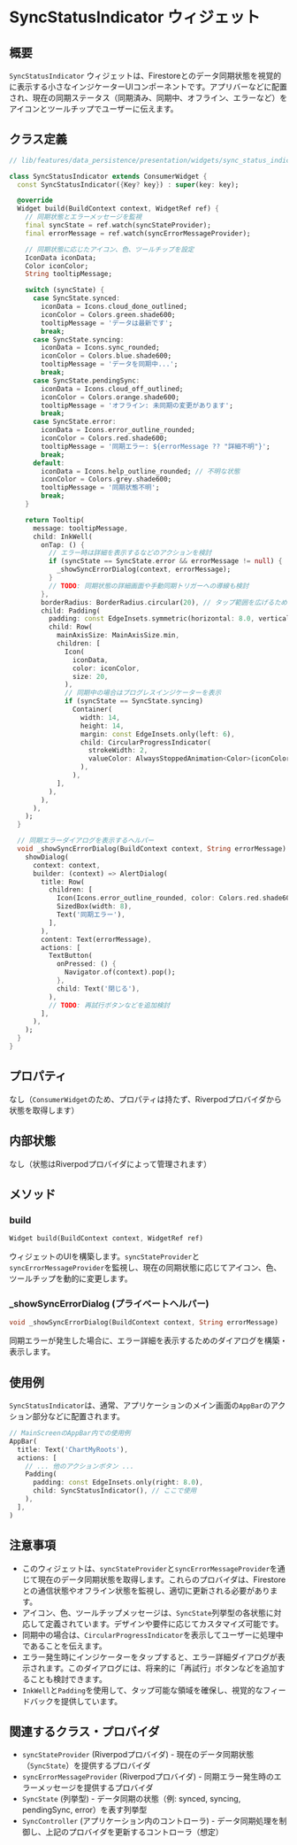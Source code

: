 # SyncStatusIndicator ウィジェット

## 概要

`SyncStatusIndicator` ウィジェットは、Firestoreとのデータ同期状態を視覚的に表示する小さなインジケーターUIコンポーネントです。アプリバーなどに配置され、現在の同期ステータス（同期済み、同期中、オフライン、エラーなど）をアイコンとツールチップでユーザーに伝えます。

## クラス定義

```dart
// lib/features/data_persistence/presentation/widgets/sync_status_indicator.dart

class SyncStatusIndicator extends ConsumerWidget {
  const SyncStatusIndicator({Key? key}) : super(key: key);

  @override
  Widget build(BuildContext context, WidgetRef ref) {
    // 同期状態とエラーメッセージを監視
    final syncState = ref.watch(syncStateProvider);
    final errorMessage = ref.watch(syncErrorMessageProvider);

    // 同期状態に応じたアイコン、色、ツールチップを設定
    IconData iconData;
    Color iconColor;
    String tooltipMessage;

    switch (syncState) {
      case SyncState.synced:
        iconData = Icons.cloud_done_outlined;
        iconColor = Colors.green.shade600;
        tooltipMessage = 'データは最新です';
        break;
      case SyncState.syncing:
        iconData = Icons.sync_rounded;
        iconColor = Colors.blue.shade600;
        tooltipMessage = 'データを同期中...';
        break;
      case SyncState.pendingSync:
        iconData = Icons.cloud_off_outlined;
        iconColor = Colors.orange.shade600;
        tooltipMessage = 'オフライン: 未同期の変更があります';
        break;
      case SyncState.error:
        iconData = Icons.error_outline_rounded;
        iconColor = Colors.red.shade600;
        tooltipMessage = '同期エラー: ${errorMessage ?? "詳細不明"}';
        break;
      default:
        iconData = Icons.help_outline_rounded; // 不明な状態
        iconColor = Colors.grey.shade600;
        tooltipMessage = '同期状態不明';
        break;
    }

    return Tooltip(
      message: tooltipMessage,
      child: InkWell(
        onTap: () {
          // エラー時は詳細を表示するなどのアクションを検討
          if (syncState == SyncState.error && errorMessage != null) {
            _showSyncErrorDialog(context, errorMessage);
          }
          // TODO: 同期状態の詳細画面や手動同期トリガーへの導線も検討
        },
        borderRadius: BorderRadius.circular(20), // タップ範囲を広げるため
        child: Padding(
          padding: const EdgeInsets.symmetric(horizontal: 8.0, vertical: 4.0),
          child: Row(
            mainAxisSize: MainAxisSize.min,
            children: [
              Icon(
                iconData,
                color: iconColor,
                size: 20,
              ),
              // 同期中の場合はプログレスインジケーターを表示
              if (syncState == SyncState.syncing)
                Container(
                  width: 14,
                  height: 14,
                  margin: const EdgeInsets.only(left: 6),
                  child: CircularProgressIndicator(
                    strokeWidth: 2,
                    valueColor: AlwaysStoppedAnimation<Color>(iconColor),
                  ),
                ),
            ],
          ),
        ),
      ),
    );
  }

  // 同期エラーダイアログを表示するヘルパー
  void _showSyncErrorDialog(BuildContext context, String errorMessage) {
    showDialog(
      context: context,
      builder: (context) => AlertDialog(
        title: Row(
          children: [
            Icon(Icons.error_outline_rounded, color: Colors.red.shade600),
            SizedBox(width: 8),
            Text('同期エラー'),
          ],
        ),
        content: Text(errorMessage),
        actions: [
          TextButton(
            onPressed: () {
              Navigator.of(context).pop();
            },
            child: Text('閉じる'),
          ),
          // TODO: 再試行ボタンなどを追加検討
        ],
      ),
    );
  }
}
```

## プロパティ

なし（`ConsumerWidget`のため、プロパティは持たず、Riverpodプロバイダから状態を取得します）

## 内部状態

なし（状態はRiverpodプロバイダによって管理されます）

## メソッド

### build

```dart
Widget build(BuildContext context, WidgetRef ref)
```

ウィジェットのUIを構築します。`syncStateProvider`と`syncErrorMessageProvider`を監視し、現在の同期状態に応じてアイコン、色、ツールチップを動的に変更します。

### _showSyncErrorDialog (プライベートヘルパー)

```dart
void _showSyncErrorDialog(BuildContext context, String errorMessage)
```

同期エラーが発生した場合に、エラー詳細を表示するためのダイアログを構築・表示します。

## 使用例

`SyncStatusIndicator`は、通常、アプリケーションのメイン画面の`AppBar`のアクション部分などに配置されます。

```dart
// MainScreenのAppBar内での使用例
AppBar(
  title: Text('ChartMyRoots'),
  actions: [
    // ... 他のアクションボタン ...
    Padding(
      padding: const EdgeInsets.only(right: 8.0),
      child: SyncStatusIndicator(), // ここで使用
    ),
  ],
)
```

## 注意事項

- このウィジェットは、`syncStateProvider`と`syncErrorMessageProvider`を通じて現在のデータ同期状態を取得します。これらのプロバイダは、Firestoreとの通信状態やオフライン状態を監視し、適切に更新される必要があります。
- アイコン、色、ツールチップメッセージは、`SyncState`列挙型の各状態に対応して定義されています。デザインや要件に応じてカスタマイズ可能です。
- 同期中の場合は、`CircularProgressIndicator`を表示してユーザーに処理中であることを伝えます。
- エラー発生時にインジケーターをタップすると、エラー詳細ダイアログが表示されます。このダイアログには、将来的に「再試行」ボタンなどを追加することも検討できます。
- `InkWell`と`Padding`を使用して、タップ可能な領域を確保し、視覚的なフィードバックを提供しています。

## 関連するクラス・プロバイダ

- `syncStateProvider` (Riverpodプロバイダ) - 現在のデータ同期状態（`SyncState`）を提供するプロバイダ
- `syncErrorMessageProvider` (Riverpodプロバイダ) - 同期エラー発生時のエラーメッセージを提供するプロバイダ
- `SyncState` (列挙型) - データ同期の状態（例: synced, syncing, pendingSync, error）を表す列挙型
- `SyncController` (アプリケーション内のコントローラ) - データ同期処理を制御し、上記のプロバイダを更新するコントローラ（想定）
